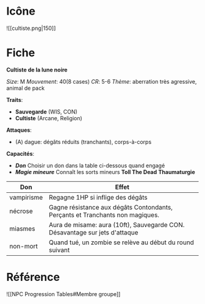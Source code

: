 # Icône
![[cultiste.png|150]]

# Fiche
**Cultiste de la lune noire**

*Size*: M
*Mouvement*: 40(8 cases)
*CR*: 5-6
*Thème*: aberration très agressive, animal de pack

**Traits**:
- **Sauvegarde** (WIS, CON)
- **Cultiste** (Arcane, Religion)

**Attaques**:
- (A) dague: dégâts réduits (tranchants), corps-à-corps

**Capacités**:
- _**Don**_ Choisir un don dans la table ci-dessous quand engagé
- _**Magie mineure**_ Connaît les sorts mineurs **Toll The Dead** **Thaumaturgie**

| Don          | Effet                                                                         |
| ------------ | ----------------------------------------------------------------------------- |
| vampirisme   | Regagne 1HP si inflige des dégâts                                             |
| nécrose | Gagne résistance aux dégâts Contondants, Perçants et Tranchants non magiques. |
| miasmes      | Aura de misame: aura (10ft), Sauvegarde CON. Désavantage sur jets d'attaque   |
| non-mort             | Quand tué, un zombie se relève au début du round suivant                                                                              |

# Référence
![[NPC Progression Tables#Membre groupe]]
